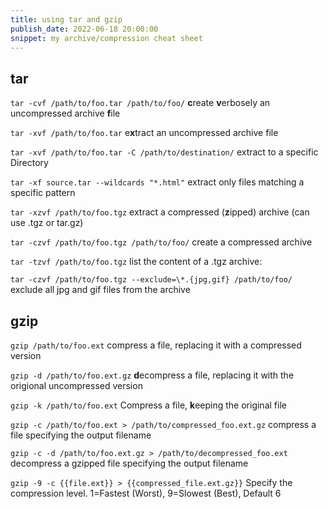 ```yaml
---
title: using tar and gzip
publish_date: 2022-06-18 20:00:00
snippet: my archive/compression cheat sheet
---
```

## tar
`tar -cvf /path/to/foo.tar /path/to/foo/` **c**reate **v**erbosely an uncompressed archive **f**ile

`tar -xvf /path/to/foo.tar` e**x**tract an uncompressed archive file

`tar -xvf /path/to/foo.tar -C /path/to/destination/` extract to a specific Directory

`tar -xf source.tar --wildcards "*.html"` extract only files matching a specific pattern

`tar -xzvf /path/to/foo.tgz` extract a compressed (**z**ipped) archive (can use .tgz or tar.gz)
 
`tar -czvf /path/to/foo.tgz /path/to/foo/` create a compressed archive

`tar -tzvf /path/to/foo.tgz` list the content of a .tgz archive:

`tar -czvf /path/to/foo.tgz --exclude=\*.{jpg,gif} /path/to/foo/` exclude all jpg and gif files from the archive

## gzip

`gzip /path/to/foo.ext` compress a file, replacing it with a compressed version

`gzip -d /path/to/foo.ext.gz` **d**ecompress a file, replacing it with the origional uncompressed version

`gzip -k /path/to/foo.ext` Compress a file, **k**eeping the original file

`gzip -c /path/to/foo.ext > /path/to/compressed_foo.ext.gz` compress a file specifying the output filename

`gzip -c -d /path/to/foo.ext.gz > /path/to/decompressed_foo.ext` decompress a gzipped file specifying the output filename

`gzip -9 -c {{file.ext}} > {{compressed_file.ext.gz}}` Specify the compression level. 1=Fastest (Worst), 9=Slowest (Best), Default 6